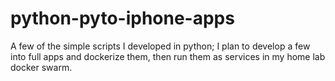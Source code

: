 # python-pyto-iphone-apps
A few of the simple scripts I developed in python; I plan to develop a few into full apps and dockerize them, then run them as services in my home lab docker swarm.

